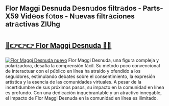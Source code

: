 ## Flor Maggi Desnuda D𝚎sn𝚞dos filtr𝚊dos - Parts-X59 Vid𝚎os f𝚘tos - N𝚞evas filtr𝚊ciones atr𝚊ctivas ZlUhg

# <h2><a href="http://mbcgr3.tromn.icu/?c=Flor+Maggi+Desnuda">🔗👉👉👉 Flor Maggi Desnuda 🔗🔗</a></h2>

[![Flor Maggi Desnuda nuevo](https://i.imgur.com/pEAQMta.gif)](http://mbcgr3.tromn.icu/?c=Flor+Maggi+Desnuda)
Flor Maggi Desnuda, una figura compleja y polarizadora, desafía la comprensión fácil. Su método poco convencional de interactuar con el público en línea ha atraído y ofendido a los seguidores, estimulando debates sobre el consentimiento, la expresión artística y la esencia de las comunidades virtuales. A pesar de la incertidumbre de sus próximos pasos, su impacto en la comunidad en línea es profundo. Con una dedicación inquebrantable y un atractivo innegable, el impacto de Flor Maggi Desnuda en la comunidad en línea es ilimitado.

